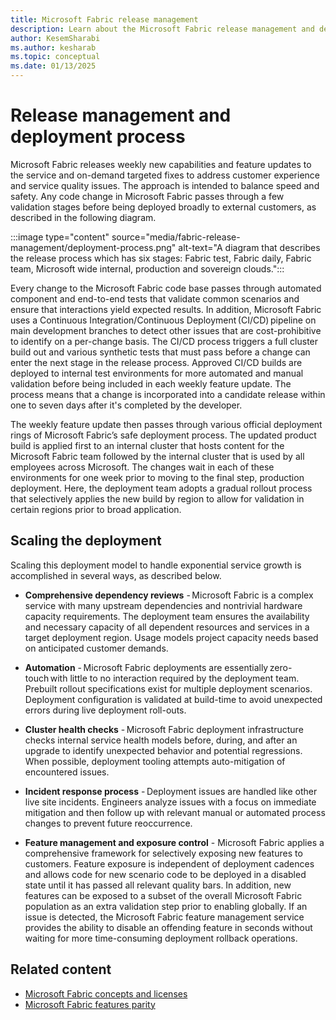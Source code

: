 ```yaml
---
title: Microsoft Fabric release management
description: Learn about the Microsoft Fabric release management and deployment process.
author: KesemSharabi
ms.author: kesharab
ms.topic: conceptual
ms.date: 01/13/2025
---
```


# Release management and deployment process

Microsoft Fabric releases weekly new capabilities and feature updates to the service and on-demand targeted fixes to address customer experience and service quality issues. The approach is intended to balance speed and safety. Any code change in Microsoft Fabric passes through a few validation stages before being deployed broadly to external customers, as described in the following diagram.

:::image type="content" source="media/fabric-release-management/deployment-process.png" alt-text="A diagram that describes the release process which has six stages: Fabric test, Fabric daily, Fabric team, Microsoft wide internal, production and sovereign clouds.":::

Every change to the Microsoft Fabric code base passes through automated component and end-to-end tests that validate common scenarios and ensure that interactions yield expected results. In addition, Microsoft Fabric uses a Continuous Integration/Continuous Deployment (CI/CD) pipeline on main development branches to detect other issues that are cost-prohibitive to identify on a per-change basis. The CI/CD process triggers a full cluster build out and various synthetic tests that must pass before a change can enter the next stage in the release process. Approved CI/CD builds are deployed to internal test environments for more automated and manual validation before being included in each weekly feature update. The process means that a change is incorporated into a candidate release within one to seven days after it's completed by the developer.

The weekly feature update then passes through various official deployment rings of Microsoft Fabric’s safe deployment process. The updated product build is applied first to an internal cluster that hosts content for the Microsoft Fabric team followed by the internal cluster that is used by all employees across Microsoft. The changes wait in each of these environments for one week prior to moving to the final step, production deployment. Here, the deployment team adopts a gradual rollout process that selectively applies the new build by region to allow for validation in certain regions prior to broad application.

## Scaling the deployment

Scaling this deployment model to handle exponential service growth is accomplished in several ways, as described below.

* **Comprehensive dependency reviews** - Microsoft Fabric is a complex service with many upstream dependencies and nontrivial hardware capacity requirements. The deployment team ensures the availability and necessary capacity of all dependent resources and services in a target deployment region. Usage models project capacity needs based on anticipated customer demands.

* **Automation** - Microsoft Fabric deployments are essentially zero-touch with little to no interaction required by the deployment team. Prebuilt rollout specifications exist for multiple deployment scenarios. Deployment configuration is validated at build-time to avoid unexpected errors during live deployment roll-outs.

* **Cluster health checks** - Microsoft Fabric deployment infrastructure checks internal service health models before, during, and after an upgrade to identify unexpected behavior and potential regressions. When possible, deployment tooling attempts auto-mitigation of encountered issues.

* **Incident response process** - Deployment issues are handled like other live site incidents. Engineers analyze issues with a focus on immediate mitigation and then follow up with relevant manual or automated process changes to prevent future reoccurrence.

* **Feature management and exposure control** - Microsoft Fabric applies a comprehensive framework for selectively exposing new features to customers. Feature exposure is independent of deployment cadences and allows code for new scenario code to be deployed in a disabled state until it has passed all relevant quality bars. In addition, new features can be exposed to a subset of the overall Microsoft Fabric population as an extra validation step prior to enabling globally. If an issue is detected, the Microsoft Fabric feature management service provides the ability to disable an offending feature in seconds without waiting for more time-consuming deployment rollback operations.

## Related content

* [Microsoft Fabric concepts and licenses](licenses.md)
* [Microsoft Fabric features parity](fabric-features.md)

